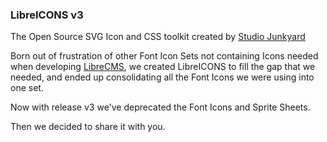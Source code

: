 ### LibreICONS v3

The Open Source SVG Icon and CSS toolkit created by [Studio Junkyard](http://www.studiojunkyard.com/)

Born out of frustration of other Font Icon Sets not containing Icons needed when developing [LibreCMS](https://github.com/StudioJunkyard/LibreCMS), we created LibreICONS to fill the gap that we needed, and ended up consolidating all the Font Icons we were using into one set.

Now with release v3 we've deprecated the Font Icons and Sprite Sheets.

Then we decided to share it with you.
